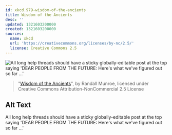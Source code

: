```yaml
---
id: xkcd.979-wisdom-of-the-ancients
title: Wisdom of the Ancients
desc: ''
updated: 1321603200000
created: 1321603200000
sources:
  name: xkcd
  url: 'https://creativecommons.org/licenses/by-nc/2.5/'
  license: Creative Commons 2.5
---
```

![All long help threads should have a sticky globally-editable post at the top saying 'DEAR PEOPLE FROM THE FUTURE: Here's what we've figured out so far ...'](https://imgs.xkcd.com/comics/wisdom_of_the_ancients.png)
> "[Wisdom of the Ancients](https://xkcd.com/979/)", by Randall Munroe, licensed under Creative Commons Attribution-NonCommercial 2.5 License

## Alt Text
All long help threads should have a sticky globally-editable post at the top saying 'DEAR PEOPLE FROM THE FUTURE: Here's what we've figured out so far ...'
